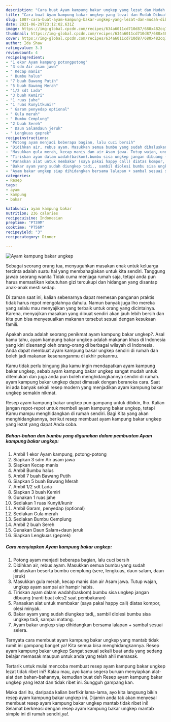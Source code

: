 ```yaml
---
description: "Cara buat Ayam kampung bakar ungkep yang lezat dan Mudah Dibuat"
title: "Cara buat Ayam kampung bakar ungkep yang lezat dan Mudah Dibuat"
slug: 1007-cara-buat-ayam-kampung-bakar-ungkep-yang-lezat-dan-mudah-dibuat
date: 2021-06-29T23:12:02.631Z
image: https://img-global.cpcdn.com/recipes/634a6011cd710d87/680x482cq70/ayam-kampung-bakar-ungkep-foto-resep-utama.jpg
thumbnail: https://img-global.cpcdn.com/recipes/634a6011cd710d87/680x482cq70/ayam-kampung-bakar-ungkep-foto-resep-utama.jpg
cover: https://img-global.cpcdn.com/recipes/634a6011cd710d87/680x482cq70/ayam-kampung-bakar-ungkep-foto-resep-utama.jpg
author: Ida Shaw
ratingvalue: 3.3
reviewcount: 4
recipeingredient:
- "1 ekor Ayam kampung potongpotong"
- "3 sdm Air asam jawa"
- " Kecap manis"
- " Bumbu halus"
- "7 buah Bawang Putih"
- "5 buah Bawang Merah"
- "1/2 sdt Lada"
- "3 buah Kemiri"
- "1 ruas jahe"
- "1 ruas Kunyitkunir"
- " Garam penyedap optional"
- " Gula merah"
- " Bumbu Cemplung"
- "2 buah Sereh"
- " Daun Salamdaun jeruk"
- " Lengkuas geprek"
recipeinstructions:
- "Potong ayam menjadi beberapa bagian, lalu cuci bersih"
- "Didihkan air, rebus ayam. Masukkan semua bumbu yang sudah dihaluskan beserta bumbu cemplung (sere, lengkuas, daun salam, daun jeruk)"
- "Masukkan gula merah, kecap manis dan air Asam jawa. Tutup wajan, ungkep ayam sampai air hampir habis."
- "Tiriskan ayam dalam wadah(baskom).bumbu sisa ungkep jangan dibuang (nanti buat oles2 saat pembakaran)"
- "Panaskan alat untuk membakar (saya pakai happy call) diatas kompor, olesi minyak."
- "Bakar ayam yang sudah diungkep tadi,, sambil diolesi bumbu sisa ungkep tadi, sampai matang."
- "Ayam bakar ungkep siap dihidangkan bersama lalapan + sambal sesuai selera."
categories:
- Resep
tags:
- ayam
- kampung
- bakar

katakunci: ayam kampung bakar 
nutrition: 236 calories
recipecuisine: Indonesian
preptime: "PT39M"
cooktime: "PT56M"
recipeyield: "3"
recipecategory: Dinner

---
```



![Ayam kampung bakar ungkep](https://img-global.cpcdn.com/recipes/634a6011cd710d87/680x482cq70/ayam-kampung-bakar-ungkep-foto-resep-utama.jpg)

Sebagai seorang orang tua, menyuguhkan masakan enak untuk keluarga tercinta adalah suatu hal yang membahagiakan untuk kita sendiri. Tanggung jawab seorang  wanita Tidak cuma menjaga rumah saja, tetapi anda pun harus memastikan kebutuhan gizi tercukupi dan hidangan yang disantap anak-anak mesti sedap.

Di zaman  saat ini, kalian sebenarnya dapat memesan panganan praktis tidak harus repot mengolahnya dahulu. Namun banyak juga lho mereka yang selalu mau menyajikan yang terbaik untuk orang yang dicintainya. Karena, menyajikan masakan yang dibuat sendiri akan jauh lebih bersih dan kita pun bisa menyesuaikan makanan tersebut sesuai dengan kesukaan famili. 



Apakah anda adalah seorang penikmat ayam kampung bakar ungkep?. Asal kamu tahu, ayam kampung bakar ungkep adalah makanan khas di Indonesia yang kini disenangi oleh orang-orang di berbagai wilayah di Indonesia. Anda dapat membuat ayam kampung bakar ungkep sendiri di rumah dan boleh jadi makanan kesenanganmu di akhir pekanmu.

Kamu tidak perlu bingung jika kamu ingin mendapatkan ayam kampung bakar ungkep, sebab ayam kampung bakar ungkep sangat mudah untuk ditemukan dan juga anda pun boleh menghidangkannya sendiri di rumah. ayam kampung bakar ungkep dapat dimasak dengan beraneka cara. Saat ini ada banyak sekali resep modern yang menjadikan ayam kampung bakar ungkep semakin nikmat.

Resep ayam kampung bakar ungkep pun gampang untuk dibikin, lho. Kalian jangan repot-repot untuk membeli ayam kampung bakar ungkep, tetapi Kamu mampu menghidangkan di rumah sendiri. Bagi Kita yang akan menghidangkannya, berikut resep membuat ayam kampung bakar ungkep yang lezat yang dapat Anda coba.

<!--inarticleads1-->

##### Bahan-bahan dan bumbu yang digunakan dalam pembuatan Ayam kampung bakar ungkep:

1. Ambil 1 ekor Ayam kampung, potong-potong
1. Siapkan 3 sdm Air asam jawa
1. Siapkan  Kecap manis
1. Ambil  Bumbu halus
1. Ambil 7 buah Bawang Putih
1. Siapkan 5 buah Bawang Merah
1. Ambil 1/2 sdt Lada
1. Siapkan 3 buah Kemiri
1. Gunakan 1 ruas jahe
1. Sediakan 1 ruas Kunyit/kunir
1. Ambil  Garam, penyedap (optional)
1. Sediakan  Gula merah
1. Sediakan  Bumbu Cemplung
1. Ambil 2 buah Sereh
1. Gunakan  Daun Salam+daun jeruk
1. Siapkan  Lengkuas (geprek)




<!--inarticleads2-->

##### Cara menyiapkan Ayam kampung bakar ungkep:

1. Potong ayam menjadi beberapa bagian, lalu cuci bersih
1. Didihkan air, rebus ayam. Masukkan semua bumbu yang sudah dihaluskan beserta bumbu cemplung (sere, lengkuas, daun salam, daun jeruk)
1. Masukkan gula merah, kecap manis dan air Asam jawa. Tutup wajan, ungkep ayam sampai air hampir habis.
1. Tiriskan ayam dalam wadah(baskom).bumbu sisa ungkep jangan dibuang (nanti buat oles2 saat pembakaran)
1. Panaskan alat untuk membakar (saya pakai happy call) diatas kompor, olesi minyak.
1. Bakar ayam yang sudah diungkep tadi,, sambil diolesi bumbu sisa ungkep tadi, sampai matang.
1. Ayam bakar ungkep siap dihidangkan bersama lalapan + sambal sesuai selera.




Ternyata cara membuat ayam kampung bakar ungkep yang mantab tidak rumit ini gampang banget ya! Kita semua bisa menghidangkannya. Resep ayam kampung bakar ungkep Sangat sesuai sekali buat anda yang sedang belajar memasak maupun untuk anda yang telah ahli memasak.

Tertarik untuk mulai mencoba membuat resep ayam kampung bakar ungkep lezat tidak ribet ini? Kalau mau, ayo kamu segera buruan menyiapkan alat-alat dan bahan-bahannya, kemudian buat deh Resep ayam kampung bakar ungkep yang lezat dan tidak ribet ini. Sungguh gampang kan. 

Maka dari itu, daripada kalian berfikir lama-lama, ayo kita langsung bikin resep ayam kampung bakar ungkep ini. Dijamin anda tak akan menyesal membuat resep ayam kampung bakar ungkep mantab tidak ribet ini! Selamat berkreasi dengan resep ayam kampung bakar ungkep mantab simple ini di rumah sendiri,ya!.

